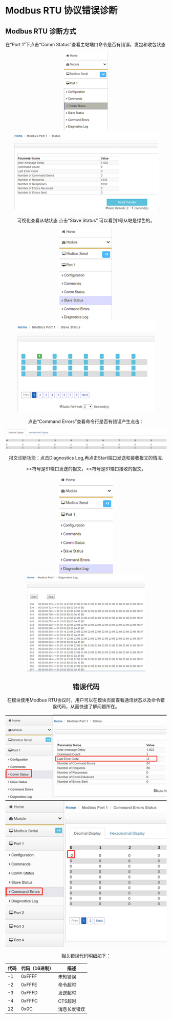 # Modbus RTU 协议错误诊断

## **Modbus RTU** **诊断方式**

在“Port 1”下点击“Comm Status”查看主站端口命令是否有错误，发包和收包状态

<div align=center><img src="assets/clip_image002.jpg" alt="img" style="zoom:50%;" /> <img src="assets/clip_image004.jpg" alt="img" style="zoom:50%;" />

可视化查看从站状态 点击“Slave Status” 可以看到1号从站是绿色的。

<div align=center><img src="assets/clip_image006.jpg" alt="img" style="zoom:50%;" /> <img src="assets/clip_image008.jpg" alt="img" style="zoom:50%;" />

点击“Command Errors”查看命令行是否有错误产生点击：

<div align=center><img src="assets/clip_image010.jpg" alt="img" style="zoom:50%;" />

报文诊断功能：点击Diagnostics Log,再点击Start端口发送和接收报文的情况.

\>>符号是S1端口发送的报文，<<符号是S1端口接收的报文。

<div align=center><img src="assets/clip_image012.jpg" alt="img" style="zoom:50%;" />   <img src="assets/clip_image014.jpg" alt="img" style="zoom:50%;" />

 

 

## 错误代码

 

在模块使用Modbus RTU协议时，用户可以在模块页面查看通讯状态以及命令错误代码，从而快速了解问题所在。

 

<div align=center><img src="assets/clip_image016.jpg" alt="img" style="zoom:50%;" />

<div align=center><img src="assets/clip_image018.jpg" alt="img" style="zoom:50%;" />

 

相关错误代码明细如下：

 

| 代码 | 代码（16进制） | 描述         |
| ---- | -------------- | ------------ |
| -1   | 0xFFFF         | 未知错误     |
| -2   | 0xFFFE         | 命令超时     |
| -3   | 0xFFFD         | 发送超时     |
| -4   | 0xFFFC         | CTS超时      |
| 12   | 0x0C           | 消息长度错误 |

 
